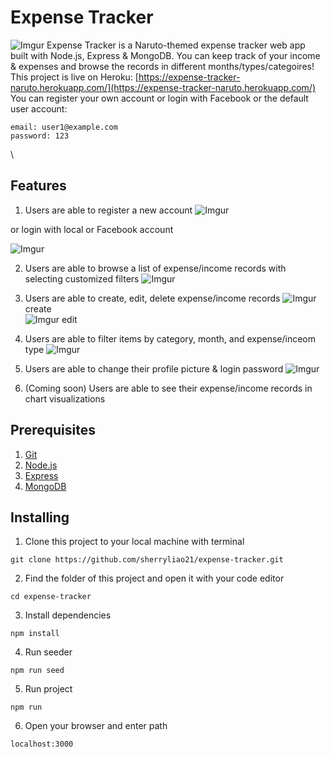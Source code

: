 # Expense Tracker

![Imgur](https://imgur.com/L73AdG4.png)
Expense Tracker is a Naruto-themed expense tracker web app built with Node.js, Express & MongoDB. You can keep track of your income & expenses and browse the records in different months/types/categoires!
\
This project is live on Heroku: [https://expense-tracker-naruto.herokuapp.com/](https://expense-tracker-naruto.herokuapp.com/)
You can register your own account or login with Facebook or the default user account:

```
email: user1@example.com
password: 123
```

\

## Features

1. Users are able to register a new account
   ![Imgur](https://imgur.com/1ptITWW.png)

or login with local or Facebook account

![Imgur](https://imgur.com/oDAlq2X.png)

2. Users are able to browse a list of expense/income records with selecting customized filters
   ![Imgur](https://imgur.com/qv65qkF.png)

3. Users are able to create, edit, delete expense/income records
   ![Imgur](https://imgur.com/KFvbiSd.png)
   create
   \
   ![Imgur](https://imgur.com/XiBYejj.png)
   edit

4. Users are able to filter items by category, month, and expense/inceom type
   ![Imgur](https://imgur.com/qv65qkF.png)

5. Users are able to change their profile picture & login password
   ![Imgur](https://imgur.com/9vYPbqB.png)

6. (Coming soon) Users are able to see their expense/income records in chart visualizations

## Prerequisites

1. [Git](https://git-scm.com/downloads)
2. [Node.js](https://nodejs.org/en/)
3. [Express](https://expressjs.com/)
4. [MongoDB](https://www.mongodb.com/)

## Installing

1. Clone this project to your local machine with terminal

```
git clone https://github.com/sherryliao21/expense-tracker.git
```

2. Find the folder of this project and open it with your code editor

```
cd expense-tracker
```

3. Install dependencies

```
npm install
```

4. Run seeder

```
npm run seed
```

5. Run project

```
npm run 
```

6. Open your browser and enter path

```
localhost:3000
```

